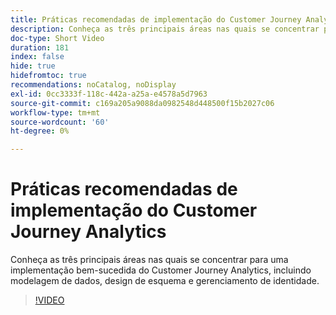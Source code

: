 ```yaml
---
title: Práticas recomendadas de implementação do Customer Journey Analytics
description: Conheça as três principais áreas nas quais se concentrar para uma implementação bem-sucedida do Customer Journey Analytics, incluindo modelagem de dados, design de esquema e gerenciamento de identidade.
doc-type: Short Video
duration: 181
index: false
hide: true
hidefromtoc: true
recommendations: noCatalog, noDisplay
exl-id: 0cc3333f-118c-442a-a25a-e4578a5d7963
source-git-commit: c169a205a9088da0982548d448500f15b2027c06
workflow-type: tm+mt
source-wordcount: '60'
ht-degree: 0%

---
```


# Práticas recomendadas de implementação do Customer Journey Analytics

Conheça as três principais áreas nas quais se concentrar para uma implementação bem-sucedida do Customer Journey Analytics, incluindo modelagem de dados, design de esquema e gerenciamento de identidade.

<!-- 62_S655_3442541_180_implementation-best-practices-for-customer-journey-analytics -->
>[!VIDEO](https://video.tv.adobe.com/v/3458337/?learn=on&enablevpops=true)
